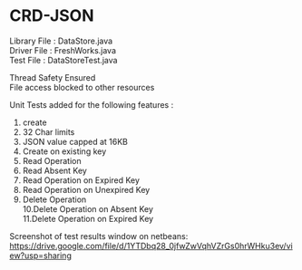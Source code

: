 # CRD-JSON
Library File : DataStore.java <br />
Driver File : FreshWorks.java <br />
Test File : DataStoreTest.java <br />

Thread Safety Ensured <br />
File access blocked to other resources<br />

Unit Tests added for the following features :<br />
1. create<br />
2. 32 Char limits<br />
3. JSON value capped at 16KB<br />
4. Create on existing key<br />
5. Read Operation<br />
6. Read Absent Key<br />
7. Read Operation on Expired Key<br />
8. Read Operation on Unexpired Key<br />
9. Delete Operation<br />10.Delete Operation on Absent Key<br />11.Delete Operation on Expired Key

Screenshot of test results window on netbeans:
https://drive.google.com/file/d/1YTDbq28_0jfwZwVqhVZrGs0hrWHku3ev/view?usp=sharing
